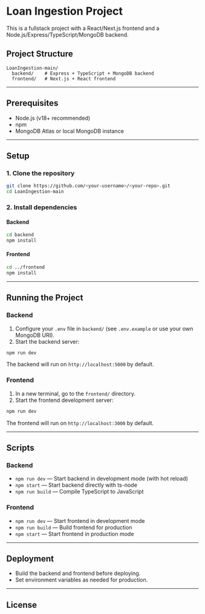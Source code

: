 # Loan Ingestion Project

This is a fullstack project with a React/Next.js frontend and a Node.js/Express/TypeScript/MongoDB backend.

## Project Structure

```text
LoanIngestion-main/
  backend/    # Express + TypeScript + MongoDB backend
  frontend/   # Next.js + React frontend
```

---

## Prerequisites

- Node.js (v18+ recommended)
- npm
- MongoDB Atlas or local MongoDB instance

---

## Setup

### 1. Clone the repository

```sh
git clone https://github.com/<your-username>/<your-repo>.git
cd LoanIngestion-main
```

### 2. Install dependencies

#### Backend

```sh
cd backend
npm install
```

#### Frontend

```sh
cd ../frontend
npm install
```

---

## Running the Project

### Backend

1. Configure your `.env` file in `backend/` (see `.env.example` or use your own MongoDB URI).
2. Start the backend server:

```sh
npm run dev
```

The backend will run on `http://localhost:5000` by default.

### Frontend

1. In a new terminal, go to the `frontend/` directory.
2. Start the frontend development server:

```sh
npm run dev
```

The frontend will run on `http://localhost:3000` by default.

---

## Scripts

### Backend

- `npm run dev` — Start backend in development mode (with hot reload)
- `npm start` — Start backend directly with ts-node
- `npm run build` — Compile TypeScript to JavaScript

### Frontend

- `npm run dev` — Start frontend in development mode
- `npm run build` — Build frontend for production
- `npm start` — Start frontend in production mode

---

## Deployment

- Build the backend and frontend before deploying.
- Set environment variables as needed for production.

---

## License
